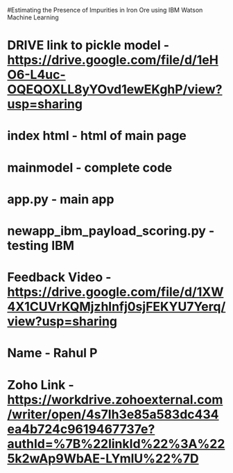 #Estimating the Presence of Impurities in Iron Ore using IBM Watson Machine Learning
# DRIVE link to pickle model - https://drive.google.com/file/d/1eHO6-L4uc-OQEQOXLL8yYOvd1ewEKghP/view?usp=sharing
# index html - html of main page
# mainmodel - complete code 
# app.py - main app
# newapp_ibm_payload_scoring.py - testing IBM 
# Feedback Video - https://drive.google.com/file/d/1XW4X1CUVrKQMjzhlnfj0sjFEKYU7Yerq/view?usp=sharing
# Name - Rahul P
# Zoho Link - https://workdrive.zohoexternal.com/writer/open/4s7lh3e85a583dc434ea4b724c9619467737e?authId=%7B%22linkId%22%3A%225k2wAp9WbAE-LYmlU%22%7D
